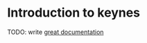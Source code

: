 # Introduction to keynes

TODO: write [great documentation](http://jacobian.org/writing/what-to-write/)
